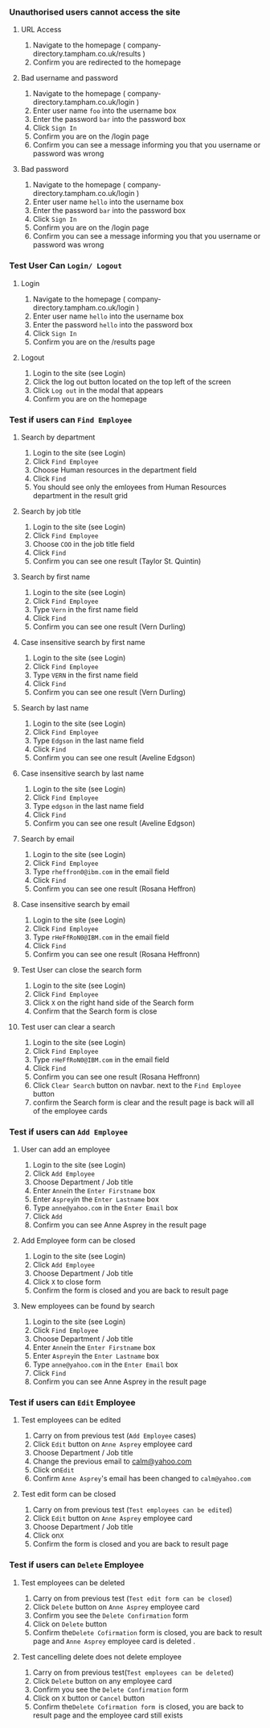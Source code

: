 ### Unauthorised users cannot access the site

1. URL Access

   1. Navigate to the homepage ( company-directory.tampham.co.uk/results )
   1. Confirm you are redirected to the homepage

1. Bad username and password

   1. Navigate to the homepage ( company-directory.tampham.co.uk/login )
   1. Enter user name `foo` into the username box
   1. Enter the password `bar` into the password box
   1. Click `Sign In`
   1. Confirm you are on the /login page
   1. Confirm you can see a message informing you that you username or password was wrong

1. Bad password

   1. Navigate to the homepage ( company-directory.tampham.co.uk/login )
   1. Enter user name `hello` into the username box
   1. Enter the password `bar` into the password box
   1. Click `Sign In`
   1. Confirm you are on the /login page
   1. Confirm you can see a message informing you that you username or password was wrong

### Test User Can `Login/ Logout`

1. Login

   1. Navigate to the homepage ( company-directory.tampham.co.uk/login )
   1. Enter user name `hello` into the username box
   1. Enter the password `hello` into the password box
   1. Click `Sign In`
   1. Confirm you are on the /results page

1. Logout

   1. Login to the site (see Login)
   1. Click the log out button located on the top left of the screen
   1. Click `Log out` in the modal that appears
   1. Confirm you are on the homepage

### Test if users can `Find Employee` 

1. Search by department

   1. Login to the site (see Login)
   1. Click `Find Employee`
   1. Choose Human resources in the department field
   1. Click `Find`
   1. You should see only the emloyees from Human Resources department in the result grid

1. Search by job title

   1. Login to the site (see Login)
   1. Click `Find Employee`
   1. Choose `COO` in the job title field
   1. Click `Find`
   1. Confirm you can see one result (Taylor St. Quintin)

1. Search by first name

   1. Login to the site (see Login)
   1. Click `Find Employee`
   1. Type `Vern` in the first name field
   1. Click `Find`
   1. Confirm you can see one result (Vern Durling)

1. Case insensitive search by first name

   1. Login to the site (see Login)
   1. Click `Find Employee`
   1. Type `VERN` in the first name field
   1. Click `Find`
   1. Confirm you can see one result (Vern Durling)

1. Search by last name

   1. Login to the site (see Login)
   1. Click `Find Employee`
   1. Type `Edgson` in the last name field
   1. Click `Find`
   1. Confirm you can see one result (Aveline Edgson)

1. Case insensitive search by last name

   1. Login to the site (see Login)
   1. Click `Find Employee`
   1. Type `edgson` in the last name field
   1. Click `Find`
   1. Confirm you can see one result (Aveline Edgson)

1. Search by email

   1. Login to the site (see Login)
   1. Click `Find Employee`
   1. Type `rheffron0@ibm.com` in the email field
   1. Click `Find`
   1. Confirm you can see one result (Rosana Heffron)
 

1. Case insensitive search by email

   1. Login to the site (see Login)
   1. Click `Find Employee`
   1. Type `rHeFfRoN0@IBM.com` in the email field
   1. Click `Find`
   1. Confirm you can see one result (Rosana Heffronn)

1. Test User can close the search form 
   1. Login to the site (see Login)
   1. Click `Find Employee`
   1. Click `X` on the right hand side of the Search form
   1. Confirm that the Search form is close

1. Test user can clear a search 
   1. Login to the site (see Login)
   1. Click `Find Employee`
   1. Type `rHeFfRoN0@IBM.com` in the email field
   1. Click `Find`
   1. Confirm you can see one result (Rosana Heffronn)
   1. Click `Clear Search` button on navbar. next to the `Find Employee` button
   1. confirm the Search form is clear and the result page is back will all of the employee cards


### Test if users can `Add Employee`

1. User can add an employee 
   1. Login to the site (see Login)
   1. Click `Add Employee`
   1. Choose Department / Job title
   1. Enter `Anne`in the `Enter Firstname` box
   1. Enter `Asprey`in the `Enter Lastname` box
   1. Type `anne@yahoo.com` in the `Enter Email` box
   1. Click `Add`
   1. Confirm you can see Anne Asprey in the result page 

1. Add Employee form can be closed 
   1. Login to the site (see Login)
   1. Click `Add Employee`
   1. Choose Department / Job title
   1. Click `X` to close form
   1. Confirm the form is closed and you are back to result page

1. New employees can be found by search 
   1. Login to the site (see Login)
   1. Click `Find Employee`
   1. Choose Department / Job title
   1. Enter `Anne`in the `Enter Firstname` box
   1. Enter `Asprey`in the `Enter Lastname` box
   1. Type `anne@yahoo.com` in the `Enter Email` box
   1. Click `Find`
   1. Confirm you can see Anne Asprey in the result page 

###  Test if users can `Edit` Employee

1. Test employees can be edited 
   1. Carry on from previous test (`Add Employee` cases)
   1. Click `Edit` button on `Anne Asprey` employee card
   1. Choose Department / Job title
   1. Change the previous email to calm@yahoo.com
   1. Click on`Edit`
   1. Confirm `Anne Asprey`'s email has been changed to `calm@yahoo.com`

1. Test edit form can be closed 
   1. Carry on from previous test (`Test employees can be edited`)
   1. Click `Edit` button on `Anne Asprey` employee card
   1. Choose Department / Job title
   1. Click on`X`
   1. Confirm the form is closed and you are back to result page

###  Test if users can `Delete` Employee

1. Test employees can be deleted 
   1. Carry on from previous test (`Test edit form can be closed`)
   1. Click `Delete` button on `Anne Asprey` employee card
   1. Confirm you see the `Delete Confirmation` form
   1. Click on `Delete` button 
   1. Confirm the`Delete Cofirmation` form is closed, you are back to result page and `Anne Asprey` employee card is deleted .

1. Test cancelling delete does not delete employee 
   1. Carry on from previous test(`Test employees can be deleted`)
   1. Click `Delete` button on any employee card
   1. Confirm you see the `Delete Confirmation` form
   1. Click on `X` button or `Cancel` button
   1. Confirm the`Delete Cofirmation form `is closed, you are back to result page and the employee card still exists